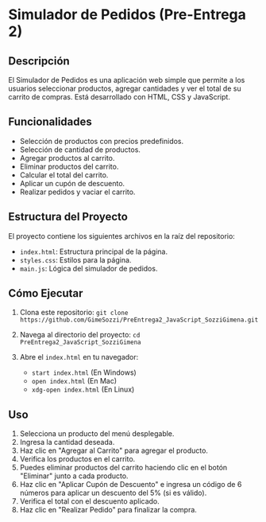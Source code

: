 # Simulador de Pedidos (Pre-Entrega 2)

## Descripción

El Simulador de Pedidos es una aplicación web simple que permite a los usuarios seleccionar productos, agregar cantidades y ver el total de su carrito de compras. Está desarrollado con HTML, CSS y JavaScript.

## Funcionalidades

- Selección de productos con precios predefinidos.
- Selección de cantidad de productos.
- Agregar productos al carrito.
- Eliminar productos del carrito.
- Calcular el total del carrito.
- Aplicar un cupón de descuento.
- Realizar pedidos y vaciar el carrito.

## Estructura del Proyecto

El proyecto contiene los siguientes archivos en la raíz del repositorio:

- `index.html`: Estructura principal de la página.
- `styles.css`: Estilos para la página.
- `main.js`: Lógica del simulador de pedidos.

## Cómo Ejecutar

1. Clona este repositorio:
   `git clone https://github.com/GimeSozzi/PreEntrega2_JavaScript_SozziGimena.git`

2. Navega al directorio del proyecto:
   `cd PreEntrega2_JavaScript_SozziGimena`

3. Abre el `index.html` en tu navegador:
   - `start index.html` (En Windows)
   - `open index.html` (En Mac)
   - `xdg-open index.html` (En Linux)

## Uso

1. Selecciona un producto del menú desplegable.
2. Ingresa la cantidad deseada.
3. Haz clic en "Agregar al Carrito" para agregar el producto.
4. Verifica los productos en el carrito.
5. Puedes eliminar productos del carrito haciendo clic en el botón "Eliminar" junto a cada producto.
6. Haz clic en "Aplicar Cupón de Descuento" e ingresa un código de 6 números para aplicar un descuento del 5% (si es válido).
7. Verifica el total con el descuento aplicado.
8. Haz clic en "Realizar Pedido" para finalizar la compra.
